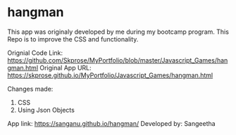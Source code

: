 # hangman

This app was originaly developed by me during my bootcamp program.
This Repo is to improve the CSS and functionality.

Orignial Code Link: https://github.com/Skprose/MyPortfolio/blob/master/Javascript_Games/hangman.html
Original App URL: https://skprose.github.io/MyPortfolio/Javascript_Games/hangman.html

Changes made:
1. CSS
2. Using Json Objects

App link: https://sanganu.github.io/hangman/
Developed by: Sangeetha
